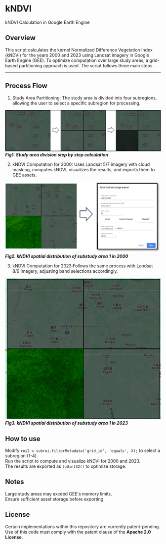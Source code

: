 # kNDVI
kNDVI Calculation in Google Earth Engine

## **Overview**  
This script calculates the kernel Normalized Difference Vegetation Index (kNDVI) for the years 2000 and 2023 using Landsat imagery in Google Earth Engine (GEE). 
To optimize computation over large study areas, a grid-based partitioning approach is used. The script follows three main steps.

---

## **Process Flow**  

1. Study Area Partitioning: The study area is divided into four subregions, allowing the user to select a specific subregion for processing.

![img/img1.png](img/img1.png)  
***Fig1. Study area division step by step calculation***  

2. kNDVI Computation for 2000: Uses Landsat 5/7 imagery with cloud masking, computes kNDVI, visualizes the results, and exports them to GEE assets.

![img/img2.png](img/img2.png)  
***Fig2. kNDVI spatial distribution of substudy area 1 in 2000***  

3. kNDVI Computation for 2023:Follows the same process with Landsat 8/9 imagery, adjusting band selections accordingly. 

![img/img3.png](img/img3.png)
***Fig3. kNDVI spatial distribution of substudy area 1 in 2023***  


## **How to use**

Modify `roi2 = subroi.filterMetadata('grid_id', 'equals', X);` to select a subregion (1-4).  
Run the script to compute and visualize kNDVI for 2000 and 2023.  
The results are exported as `toUint32()` to optimize storage.

## **Notes** 
 Large study areas may exceed GEE's memory limits.  
 Ensure sufficient asset storage before exporting.

## License
Certain implementations within this repository are currently patent-pending.  
Use of this code must comply with the patent clause of the **Apache 2.0 License**.


